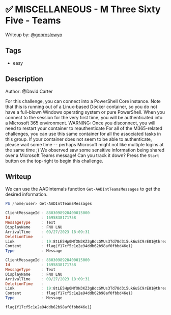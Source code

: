 # ✅ MISCELLANEOUS - M Three Sixty Five - Teams

Writeup by: [@goproslowyo](https://github.com/goproslowyo)

## Tags

- easy

## Description

Author: @David Carter

For this challenge, you can connect into a PowerShell Core instance. Note that this is running out of a Linux-based Docker container, so you do not have a full-blown Windows operating system or pure PowerShell.    When you connect to the session for the very first time, you will be authenticated into a Microsoft 365 environment. WARNING: Once you disconnect, you will need to restart your container to reauthenticate    For all of the M365-related challenges, you can use this same container for all the associated tasks in this group. If your container does not seem to be able to authenticate, please wait some time -- perhaps Microsoft might not like multiple logins at the same time ;)   We observed saw some sensitive information being shared over a Microsoft Teams message! Can you track it down?  Press the `Start` button on the top-right to begin this challenge.

## Writeup

We can use the AADInternals function `Get-AADIntTeamsMessages` to get the desired information.

```powershell
PS /home/user> Get-AADIntTeamsMessages

ClientMessageId : 8803098928400015000
Id              : 1695838171758
MessageType     : Text
DisplayName     : FNU LNU
ArrivalTime     : 09/27/2023 18:09:31
DeletionTime    :
Link            : 19:8tLE5Hp0MfXN3KZ3gBdcGMUs3Td78d3i5uk6uSC9rE81@thread.tacv2
Content         : flag{f17cf5c1e2e94ddb62b98af0fbbd46e1}
Type            : Message

ClientMessageId : 8803098928400015000
Id              : 1695838171758
MessageType     : Text
DisplayName     : FNU LNU
ArrivalTime     : 09/27/2023 18:09:31
DeletionTime    :
Link            : 19:8tLE5Hp0MfXN3KZ3gBdcGMUs3Td78d3i5uk6uSC9rE81@thread.tacv2
Content         : flag{f17cf5c1e2e94ddb62b98af0fbbd46e1}
Type            : Message
```

`flag{f17cf5c1e2e94ddb62b98af0fbbd46e1}`
